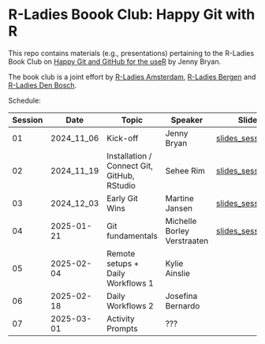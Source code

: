 # R-Ladies Boook Club: Happy Git with R

This repo contains materials (e.g., presentations) pertaining to the R-Ladies Book Club on [Happy Git and GitHub for the useR](https://happygitwithr.com/) by Jenny Bryan. 

The book club is a joint effort by [R-Ladies Amsterdam](https://www.meetup.com/rladies-amsterdam/), [R-Ladies Bergen](https://www.meetup.com/rladies-bergen/) and [R-Ladies Den Bosch](https://www.meetup.com/nl-NL/rladies-den-bosch/).

Schedule:  

| Session | Date        | Topic          | Speaker        | Slides              | 
| ------- | ----------- |----------------|----------------|---------------------|
| 01      | 2024_11_06  | Kick-off       | Jenny Bryan    | [slides_session_01](https://github.com/rladiesboookclub/happygitwithr/blob/main/session_01_20241106/session_01_intro.pdf)|
| 02      | 2024_11_19  | Installation / Connect Git, GitHub, RStudio | Sehee Rim      | [slides_session_02](https://github.com/rladiesboookclub/happygitwithr/blob/main/session_02_20241120/Session%2002_%20Ch%202%20(Installation)%20%26%20Ch%203%20(Connect%20Git%2C%20GitHub%2C%20RStudio).pdf)|
| 03      | 2024_12_03  | Early Git Wins | Martine Jansen |[slides_session_03](https://github.com/rladiesboookclub/happygitwithr/blob/main/session_03_20241203/session_03_earlygithubwins.pdf)                     |
| 04      | 2025-01-21  | Git fundamentals | Michelle Borley Verstraaten             |[slides_session_04](https://github.com/rladiesboookclub/happygitwithr/blob/main/session_04_20250121/session_04_gitfundamentals.pdf)                     |
| 05      | 2025-02-04  | Remote setups + Daily Workflows 1 | Kylie Ainslie          |                     |
| 06      | 2025-02-18  | Daily Workflows 2 | Josefina Bernardo             |                     |
| 07      | 2025-03-01  | Activity Prompts |  ???            |                     |


